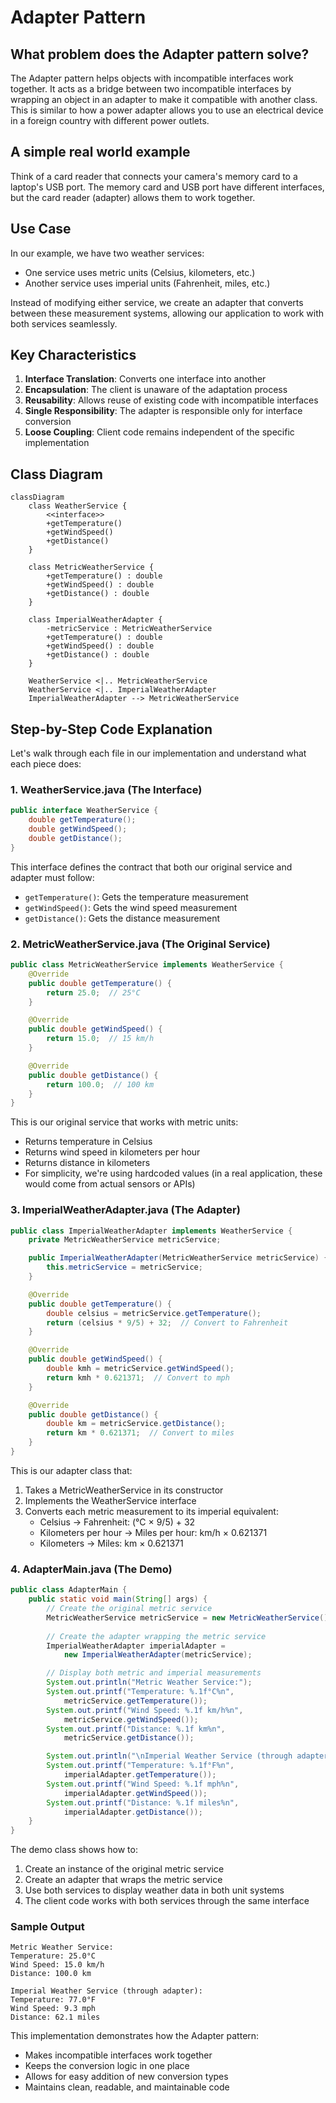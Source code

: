 # Adapter Pattern

## What problem does the Adapter pattern solve?
The Adapter pattern helps objects with incompatible interfaces work together. It acts as a bridge between two incompatible interfaces by wrapping an object in an adapter to make it compatible with another class. This is similar to how a power adapter allows you to use an electrical device in a foreign country with different power outlets.

## A simple real world example
Think of a card reader that connects your camera's memory card to a laptop's USB port. The memory card and USB port have different interfaces, but the card reader (adapter) allows them to work together.

## Use Case
In our example, we have two weather services:
- One service uses metric units (Celsius, kilometers, etc.)
- Another service uses imperial units (Fahrenheit, miles, etc.)

Instead of modifying either service, we create an adapter that converts between these measurement systems, allowing our application to work with both services seamlessly.

## Key Characteristics
1. **Interface Translation**: Converts one interface into another
2. **Encapsulation**: The client is unaware of the adaptation process
3. **Reusability**: Allows reuse of existing code with incompatible interfaces
4. **Single Responsibility**: The adapter is responsible only for interface conversion
5. **Loose Coupling**: Client code remains independent of the specific implementation

## Class Diagram

```mermaid
classDiagram
    class WeatherService {
        <<interface>>
        +getTemperature()
        +getWindSpeed()
        +getDistance()
    }
    
    class MetricWeatherService {
        +getTemperature() : double
        +getWindSpeed() : double
        +getDistance() : double
    }
    
    class ImperialWeatherAdapter {
        -metricService : MetricWeatherService
        +getTemperature() : double
        +getWindSpeed() : double
        +getDistance() : double
    }
    
    WeatherService <|.. MetricWeatherService
    WeatherService <|.. ImperialWeatherAdapter
    ImperialWeatherAdapter --> MetricWeatherService
```

## Step-by-Step Code Explanation

Let's walk through each file in our implementation and understand what each piece does:

### 1. WeatherService.java (The Interface)
```java
public interface WeatherService {
    double getTemperature();
    double getWindSpeed();
    double getDistance();
}
```
This interface defines the contract that both our original service and adapter must follow:
- `getTemperature()`: Gets the temperature measurement
- `getWindSpeed()`: Gets the wind speed measurement
- `getDistance()`: Gets the distance measurement

### 2. MetricWeatherService.java (The Original Service)
```java
public class MetricWeatherService implements WeatherService {
    @Override
    public double getTemperature() {
        return 25.0;  // 25°C
    }

    @Override
    public double getWindSpeed() {
        return 15.0;  // 15 km/h
    }

    @Override
    public double getDistance() {
        return 100.0;  // 100 km
    }
}
```
This is our original service that works with metric units:
- Returns temperature in Celsius
- Returns wind speed in kilometers per hour
- Returns distance in kilometers
- For simplicity, we're using hardcoded values (in a real application, these would come from actual sensors or APIs)

### 3. ImperialWeatherAdapter.java (The Adapter)
```java
public class ImperialWeatherAdapter implements WeatherService {
    private MetricWeatherService metricService;

    public ImperialWeatherAdapter(MetricWeatherService metricService) {
        this.metricService = metricService;
    }

    @Override
    public double getTemperature() {
        double celsius = metricService.getTemperature();
        return (celsius * 9/5) + 32;  // Convert to Fahrenheit
    }

    @Override
    public double getWindSpeed() {
        double kmh = metricService.getWindSpeed();
        return kmh * 0.621371;  // Convert to mph
    }

    @Override
    public double getDistance() {
        double km = metricService.getDistance();
        return km * 0.621371;  // Convert to miles
    }
}
```
This is our adapter class that:
1. Takes a MetricWeatherService in its constructor
2. Implements the WeatherService interface
3. Converts each metric measurement to its imperial equivalent:
   - Celsius → Fahrenheit: (°C × 9/5) + 32
   - Kilometers per hour → Miles per hour: km/h × 0.621371
   - Kilometers → Miles: km × 0.621371

### 4. AdapterMain.java (The Demo)
```java
public class AdapterMain {
    public static void main(String[] args) {
        // Create the original metric service
        MetricWeatherService metricService = new MetricWeatherService();
        
        // Create the adapter wrapping the metric service
        ImperialWeatherAdapter imperialAdapter = 
            new ImperialWeatherAdapter(metricService);

        // Display both metric and imperial measurements
        System.out.println("Metric Weather Service:");
        System.out.printf("Temperature: %.1f°C%n", 
            metricService.getTemperature());
        System.out.printf("Wind Speed: %.1f km/h%n", 
            metricService.getWindSpeed());
        System.out.printf("Distance: %.1f km%n", 
            metricService.getDistance());

        System.out.println("\nImperial Weather Service (through adapter):");
        System.out.printf("Temperature: %.1f°F%n", 
            imperialAdapter.getTemperature());
        System.out.printf("Wind Speed: %.1f mph%n", 
            imperialAdapter.getWindSpeed());
        System.out.printf("Distance: %.1f miles%n", 
            imperialAdapter.getDistance());
    }
}
```
The demo class shows how to:
1. Create an instance of the original metric service
2. Create an adapter that wraps the metric service
3. Use both services to display weather data in both unit systems
4. The client code works with both services through the same interface

### Sample Output
```
Metric Weather Service:
Temperature: 25.0°C
Wind Speed: 15.0 km/h
Distance: 100.0 km

Imperial Weather Service (through adapter):
Temperature: 77.0°F
Wind Speed: 9.3 mph
Distance: 62.1 miles
```

This implementation demonstrates how the Adapter pattern:
- Makes incompatible interfaces work together
- Keeps the conversion logic in one place
- Allows for easy addition of new conversion types
- Maintains clean, readable, and maintainable code